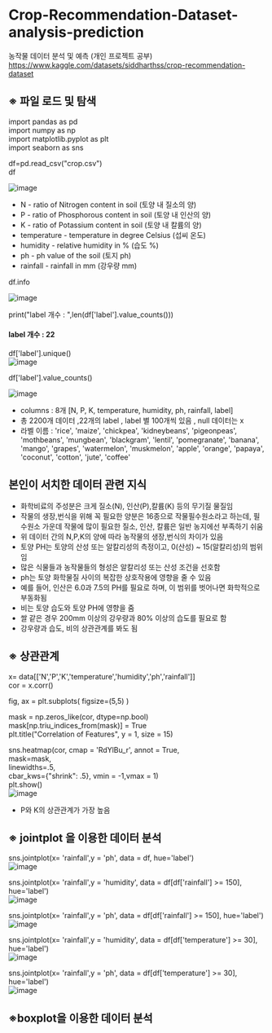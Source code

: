 # Crop-Recommendation-Dataset-analysis-prediction


농작물 데이터 분석 및 예측 (개인 프로젝트 공부) 
https://www.kaggle.com/datasets/siddharthss/crop-recommendation-dataset


## ※ 파일 로드 및 탐색 

import pandas as pd <br>
import numpy as np<br>
import matplotlib.pyplot as plt<br>
import seaborn as sns<br>

df=pd.read_csv("crop.csv")<br>
df<br>

![image](https://user-images.githubusercontent.com/111934213/211227584-2135af44-d0fc-45d3-8209-35421df1a43d.png)<br>

- N - ratio of Nitrogen content in soil (토양 내 질소의 양)
- P - ratio of Phosphorous content in soil (토양 내 인산의 양)
- K - ratio of Potassium content in soil (토양 내 칼륨의 양)
- temperature - temperature in degree Celsius (섭씨 온도)
- humidity - relative humidity in % (습도 %)
- ph - ph value of the soil (토지 ph)
- rainfall - rainfall in mm (강우량 mm)

df.info <br>

![image](https://user-images.githubusercontent.com/111934213/211227595-ceac37a7-645b-4ea5-a735-d6581c5bfdbf.png)<br>

print("label 개수 : ",len(df['label'].value_counts())) <br>
####  label 개수 : 22 <br>

df['label'].unique() <br>
![image](https://user-images.githubusercontent.com/111934213/211248377-d34acb6c-0c44-44ca-90ed-39e69acb6dad.png)


df['label'].value_counts() <br>

![image](https://user-images.githubusercontent.com/111934213/211227812-3cc4283a-0911-45db-836b-374e0e43bbf8.png) <br>


- columns : 8개 [N, P,	K,	temperature,	humidity,	ph,	rainfall,	label] <br>
- 총 2200개 데이터 ,22개의 label ,  label 별 100개씩 있음 , null 데이터는 x <br>
- 라벨 이름 : 'rice', 'maize', 'chickpea', 'kidneybeans', 'pigeonpeas',
       'mothbeans', 'mungbean', 'blackgram', 'lentil', 'pomegranate',
       'banana', 'mango', 'grapes', 'watermelon', 'muskmelon', 'apple',
       'orange', 'papaya', 'coconut', 'cotton', 'jute', 'coffee'<br>

## 본인이 서치한 데이터 관련 지식 <br>

- 화학비료의 주성분은 크게 질소(N), 인산(P),칼륨(K) 등의 무기질 물질임
- 작물의 생장,번식을 위해 꼭 필요한 양분은 16종으로 작물필수원소라고 하는데, 필수원소 가운데 작물에 많이 필요한 질소, 인산, 칼륨은 일반 농지에선 부족하기 쉬움
- 위 데이터 간의 N,P,K의 양에 따라 농작물의 생장,번식의 차이가 있음
- 토양 PH는 토양의 산성 또는 알칼리성의 측정이고, 0(산성) ~ 15(알칼리성)의 범위임
- 많은 식물들과 농작물들의 형성은 알칼리성 또는 산성 조건을 선호함
- ph는 토양 화학물질 사이의 복잡한 상호작용에 영향을 줄 수 있음
- 예를 들어, 인산은 6.0과 7.5의 PH를 필요로 하며, 이 범위를 벗어나면 화학적으로 부동화됨
- 비는 토양 습도와 토양 PH에 영향을 줌
- 쌀 같은 경우 200mm 이상의 강우량과 80% 이상의 습도를 필요로 함
- 강우량과 습도, 비의 상관관계를 봐도 됨



## ※ 상관관계 

x= data[['N','P','K','temperature','humidity','ph','rainfall']] <br>
cor = x.corr() <br>

fig, ax = plt.subplots( figsize=(5,5) ) <br>


mask = np.zeros_like(cor, dtype=np.bool) <br>
mask[np.triu_indices_from(mask)] = True <br>
plt.title("Correlation of Features", y = 1, size = 15)<br>

sns.heatmap(cor, 
            cmap = 'RdYlBu_r', 
            annot = True,   
            mask=mask,      
            linewidths=.5,  
            cbar_kws={"shrink": .5},
            vmin = -1,vmax = 1)  <br>
plt.show()<br>
![image](https://user-images.githubusercontent.com/111934213/211250367-00f84e08-17c6-445f-bf50-19bc37cd46c6.png) <br>

- P와 K의 상관관계가 가장 높음

## ※ jointplot 을 이용한 데이터 분석
sns.jointplot(x= 'rainfall',y = 'ph', data = df, hue='label') <br>
![image](https://user-images.githubusercontent.com/111934213/211250798-a7bc7a4e-31e4-437d-997f-c3adf7d0527a.png)

sns.jointplot(x= 'rainfall',y = 'humidity', data = df[df['rainfall'] >= 150], hue='label')<br>
![image](https://user-images.githubusercontent.com/111934213/211250819-6a420423-52b6-4bd9-af8c-e0f025e81bd0.png)

sns.jointplot(x= 'rainfall',y = 'ph', data = df[df['rainfall'] >= 150], hue='label')<br>
![image](https://user-images.githubusercontent.com/111934213/211250842-c0bcdba8-1d50-48cd-ba89-9cbd97acf706.png)

sns.jointplot(x= 'rainfall',y = 'humidity', data = df[df['temperature'] >= 30], hue='label')<br>
![image](https://user-images.githubusercontent.com/111934213/211250858-1d40dbe4-d3c1-4656-8c93-c7b482313917.png)

sns.jointplot(x= 'rainfall',y = 'ph', data = df[df['temperature'] >= 30], hue='label')<br>
![image](https://user-images.githubusercontent.com/111934213/211250889-15956119-6728-4265-9206-2225a98efe6f.png)









## ※boxplot을 이용한 데이터 분석 
           
